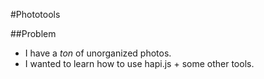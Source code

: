 #Phototools

##Problem

- I have a *ton* of unorganized photos.
- I wanted to learn how to use hapi.js + some other tools.